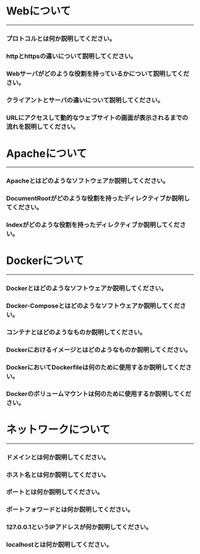 # Webについて
---
### プロトコルとは何か説明してください。



### httpとhttpsの違いについて説明してください。



### Webサーバがどのような役割を持っているかについて説明してください。



### クライアントとサーバの違いについて説明してください。



### URLにアクセスして動的なウェブサイトの画面が表示されるまでの流れを説明してください。




# Apacheについて
---
### Apacheとはどのようなソフトウェアか説明してください。



### DocumentRootがどのような役割を持ったディレクティブか説明してください。



### Indexがどのような役割を持ったディレクティブか説明してください。





# Dockerについて
---
### Dockerとはどのようなソフトウェアか説明してください。



### Docker-Composeとはどのようなソフトウェアか説明してください。



### コンテナとはどのようなものか説明してください。



### Dockerにおけるイメージとはどのようなものか説明してください。



### DockerにおいてDockerfileは何のために使用するか説明してください。



### Dockerのボリュームマウントは何のために使用するか説明してください。




# ネットワークについて
---
### ドメインとは何か説明してください。



### ホスト名とは何か説明してください。



### ポートとは何か説明してください。



### ポートフォワードとは何か説明してください。



### 127.0.0.1というIPアドレスが何か説明してください。



### localhostとは何か説明してください。




